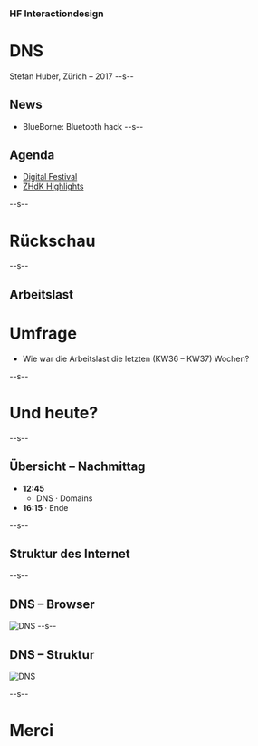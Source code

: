 ### HF Interactiondesign
# DNS



Stefan Huber, Zürich – 2017 <!-- .element: class="footer" -->
--s--
## News
* BlueBorne: Bluetooth hack
--s--
## Agenda
* [Digital Festival](http://digitalfestival.ch/)
* [ZHdK Highlights](https://www.zhdk.ch/veranstaltung/32483)

--s--

# Rückschau
--s--
## Arbeitslast

# Umfrage
* Wie war die Arbeitslast die letzten (KW36 – KW37) Wochen?

--s--
# Und heute?

--s--
## Übersicht – Nachmittag

* **12:45**
  * DNS · Domains
* **16:15** · Ende

--s--
## Struktur des Internet
--s--
## DNS – Browser

![DNS](./img/dns-host.svg) <!-- .element: class="pic" -->
--s--
## DNS – Struktur

![DNS](./img/dns-server.svg) <!-- .element: class="pic" -->

--s--
# Merci

